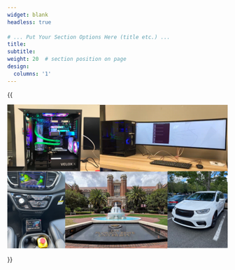 ```yaml
---
widget: blank
headless: true

# ... Put Your Section Options Here (title etc.) ...
title: 
subtitle:
weight: 20  # section position on page
design:
  columns: '1'
---
```

{{<center><p float="center">
  <img src="/assets/media/album.png" width="800" />
</p></center>}}
